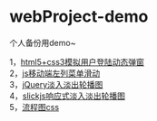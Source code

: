 # webProject-demo
个人备份用demo~<br/>

1，[html5+css3模拟用户登陆动态弹窗](https://amyidol.github.io/webProject-demo/html5+css3模拟用户登陆动态弹窗/demo.html)<br/>
2，[js移动端左列菜单滑动](https://amyidol.github.io/webProject-demo/js移动端左列菜单滑动/category.html)<br/>
3，[jQuery淡入淡出轮播图](https://amyidol.github.io/webProject-demo/jQuery淡入淡出轮播图/jQuery淡入淡出轮播图.html)<br/>
4，[slickjs响应式淡入淡出轮播图](https://amyidol.github.io/webProject-demo/slickjs响应式淡入淡出轮播图/slick.html)<br/>
5，[流程图css](https://amyidol.github.io/webProject-demo/流程图.html)<br/>
